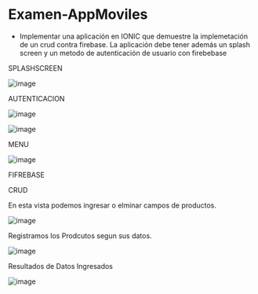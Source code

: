 # Examen-AppMoviles

- Implementar una aplicación en IONIC que demuestre la implemetación de un crud contra firebase. 
La aplicación debe tener además un splash screen y un metodo de autenticación de usuario con firebebase 



SPLASHSCREEN

![image](https://user-images.githubusercontent.com/74762981/212711780-e0452b73-f744-4e53-928a-b9e0b9909a67.png)


AUTENTICACION

![image](https://user-images.githubusercontent.com/74762981/212711141-f79f5734-6abe-49a9-829b-0b52f880ddf1.png)

![image](https://user-images.githubusercontent.com/74762981/212711462-ac00271d-de5f-4c6a-90db-e6e74424fda7.png)


MENU

![image](https://user-images.githubusercontent.com/74762981/212710894-2e783ad3-5ca6-42e5-9029-58fcd20287c7.png)


FIFREBASE


CRUD

En esta vista podemos ingresar o elminar campos de productos. 

![image](https://user-images.githubusercontent.com/74762981/212713440-76865afb-dfdc-4896-a087-27e2bfbc3498.png)

Registramos los Prodcutos segun sus datos.

![image](https://user-images.githubusercontent.com/74762981/212713753-7d264c45-c081-4822-810c-d23f15fbd8ae.png)


Resultados de Datos Ingresados

![image](https://user-images.githubusercontent.com/74762981/212713403-2e4c5cbc-ea22-4fe7-896d-aaafaf019dc3.png)
